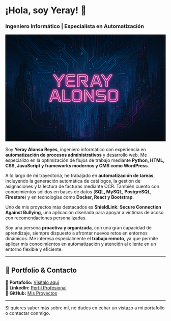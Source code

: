 # ¡Hola, soy Yeray! 👋  
### Ingeniero Informático | Especialista en Automatización  

[![CoverPage](./features/CoverPage.png)](https://yerayar.github.io)  

Soy **Yeray Alonso Reyes**, ingeniero informático con experiencia en **automatización de procesos administrativos** y desarrollo web. Me especializo en la optimización de flujos de trabajo mediante **Python, HTML, CSS, JavaScript y frameworks modernos y CMS como WordPress**.  

A lo largo de mi trayectoria, he trabajado en **automatización de tareas**, incluyendo la generación automática de catálogos, la gestión de asignaciones y la lectura de facturas mediante OCR. También cuento con conocimientos sólidos en bases de datos (**SQL, MySQL, PostgreSQL, Firestore**) y en tecnologías como **Docker, React y Bootstrap**.  

Uno de mis proyectos más destacados es **ShieldLink: Secure Connection Against Bullying**, una aplicación diseñada para apoyar a víctimas de acoso con recomendaciones personalizadas.  

Soy una persona **proactiva y organizada**, con una gran capacidad de aprendizaje, siempre dispuesto a afrontar nuevos retos en entornos dinámicos. Me interesa especialmente el **trabajo remoto**, ya que permite aplicar mis conocimientos en automatización y atención al cliente en un entorno flexible y eficiente.  

---

## 🚀 **Portfolio & Contacto**  
📌 **Portafolio:** [Visítalo aquí](https://yerayar.github.io)  
💼 **LinkedIn:** [Perfil Profesional](https://www.linkedin.com/in/yeray-alonso-reyes-ii/)  
🐙 **GitHub:** [Mis Proyectos](https://yerayar.github.io/#projects)  

---

Si quieres saber más sobre mí, no dudes en echar un vistazo a mi portafolio o contactar conmigo.  
